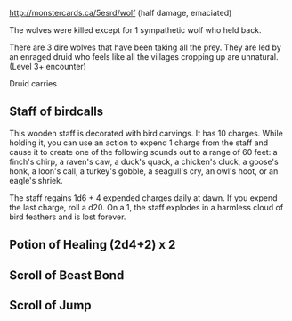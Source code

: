 http://monstercards.ca/5esrd/wolf (half damage, emaciated)

The wolves were killed except for 1 sympathetic wolf who held back.

There are 3 dire wolves that have been taking all the prey. They are led by an enraged druid who feels like all the villages cropping up are unnatural. (Level 3+ encounter)

Druid carries

## Staff of birdcalls

This wooden staff is decorated with bird carvings. It has 10 charges. While holding it, you can use an action to expend 1 charge from the staff and cause it to create one of the following sounds out to a range of 60 feet: a finch's chirp, a raven's caw, a duck's quack, a chicken's cluck, a goose's honk, a loon's call, a turkey's gobble, a seagull's cry, an owl's hoot, or an eagle's shriek.

The staff regains 1d6 + 4 expended charges daily at dawn. If you expend the last charge, roll a d20. On a 1, the staff explodes in a harmless cloud of bird feathers and is lost forever.

## Potion of Healing (2d4+2) x 2
## Scroll of Beast Bond
## Scroll of Jump
